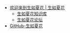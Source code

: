 - [欢迎来到生如夏花 | 生如夏花](https://viva-la-vita.org/)
  - [生如夏花知识库](https://wiki.viva-la-vita.org/)
  - [生如夏花论坛](https://bbs.viva-la-vita.org/)
- [GitHub-生如夏花](https://github.com/viva-la-vita)
